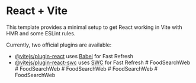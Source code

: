 # React + Vite

This template provides a minimal setup to get React working in Vite with HMR and some ESLint rules.

Currently, two official plugins are available:

- [@vitejs/plugin-react](https://github.com/vitejs/vite-plugin-react/blob/main/packages/plugin-react/README.md) uses [Babel](https://babeljs.io/) for Fast Refresh
- [@vitejs/plugin-react-swc](https://github.com/vitejs/vite-plugin-react-swc) uses [SWC](https://swc.rs/) for Fast Refresh
#   F o o d S e a r c h W e b  
 #   F o o d S e a r c h W e b  
 #   F o o d S e a r c h W e b  
 #   F o o d S e a r c h W e b  
 #   F o o d S e a r c h W e b  
 